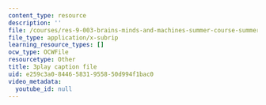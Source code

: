 ```yaml
---
content_type: resource
description: ''
file: /courses/res-9-003-brains-minds-and-machines-summer-course-summer-2015/e259c3a084465831955850d994f1bac0_qTVDxXBK5A.vtt
file_type: application/x-subrip
learning_resource_types: []
ocw_type: OCWFile
resourcetype: Other
title: 3play caption file
uid: e259c3a0-8446-5831-9558-50d994f1bac0
video_metadata:
  youtube_id: null
---
```

